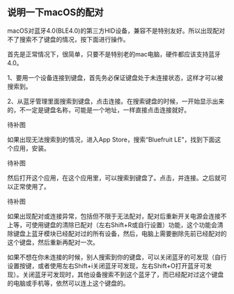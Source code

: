 ## 说明一下macOS的配对

macOS对蓝牙4.0\(BLE4.0\)的第三方HID设备，兼容不是特别友好。所以出现配对不了搜索不了键盘的情况，按下面进行操作。

首先是正常情况下，很简单，只要不是特别老的mac电脑，硬件都应该支持蓝牙4.0。

1、要用一个设备连接到键盘，首先务必保证键盘处于未连接状态，这样才可以被搜索到。

2、从蓝牙管理里面搜索到键盘，点击连接。在搜索键盘的时候，一开始显示出来的，不一定是键盘名称，可能是一个地址，一样直接点击连接就好。

待补图

如果出现无法搜索到的情况，进入App Store，搜索“Bluefruit LE"，找到下面这个应用，安装。

待补图

然后打开这个应用，在这个应用里，可以搜索到键盘了。点击，并连接。之后就可以正常使用了。

待补图



如果出现配对或连接异常，包括但不限于无法配对，配对后重新开关电源会连接不上等，可使用键盘的清除已配对（左右Shift+R或自行设置）功能，这个功能会清除键盘上蓝牙模块已经配对过的所有设备，然后，电脑上需要删除先前已经配对的这个键盘，然后重新再配对一次。

如果不想在你未连接的时候，别人搜索到你的键盘，可以关闭蓝牙的可发现（自行设置按键，或者使用左右Shift+i关闭蓝牙可发现，左右Shift+O打开蓝牙可发现）。关闭蓝牙可发现时，其他设备搜索不到这个蓝牙了，而已经配对过这个键盘的电脑或手机等，依然可以连上这个键盘的。

